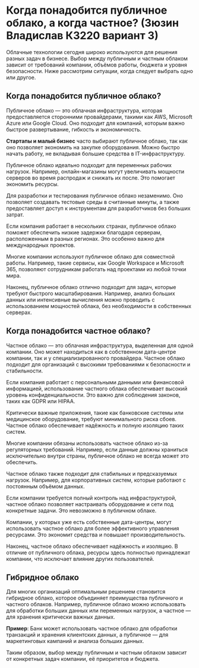 # Когда понадобится публичное облако, а когда частное? (Зюзин Владислав К3220 вариант 3)

Облачные технологии сегодня широко используются для решения разных задач в бизнесе. Выбор между публичным и частным облаком зависит от требований компании, объёмов работы, бюджета и уровня безопасности. Ниже рассмотрим ситуации, когда следует выбрать одно или другое.

## Когда понадобится публичное облако?

Публичное облако — это облачная инфраструктура, которая предоставляется сторонними провайдерами, такими как AWS, Microsoft Azure или Google Cloud. Оно подходит для компаний, которым важно быстрое развертывание, гибкость и экономичность.

**Стартапы и малый бизнес** часто выбирают публичное облако, так как оно позволяет экономить на закупке оборудования. Можно быстро начать работу, не вкладывая большие средства в IT-инфраструктуру.

Публичное облако идеально подходит для переменных рабочих нагрузок. Например, онлайн-магазины могут увеличивать мощности серверов во время распродаж и снижать их после. Это помогает экономить ресурсы.

Для разработки и тестирования публичное облако незаменимо. Оно позволяет создавать тестовые среды в считанные минуты, а также предоставляет доступ к инструментам для разработчиков без больших затрат.

Если компания работает в нескольких странах, публичное облако поможет обеспечить низкие задержки благодаря серверам, расположенным в разных регионах. Это особенно важно для международных проектов.

Многие компании используют публичное облако для совместной работы. Например, такие сервисы, как Google Workspace и Microsoft 365, позволяют сотрудникам работать над проектами из любой точки мира.

Наконец, публичное облако отлично подходит для задач, которые требуют быстрого масштабирования. Например, анализ больших данных или интенсивные вычисления можно проводить с использованием мощностей облака, без необходимости в собственных серверах.

## Когда понадобится частное облако?

Частное облако — это облачная инфраструктура, выделенная для одной компании. Оно может находиться как в собственном дата-центре компании, так и у специализированного провайдера. Частное облако подходит для организаций с высокими требованиями к безопасности и стабильности.

Если компания работает с персональными данными или финансовой информацией, использование частного облака обеспечивает высокий уровень конфиденциальности. Это важно для соблюдения законов, таких как GDPR или HIPAA.

Критически важные приложения, такие как банковские системы или медицинское оборудование, требуют минимального риска сбоев. Частное облако обеспечивает надёжность и полную изоляцию таких систем.

Многие компании обязаны использовать частное облако из-за регуляторных требований. Например, если данные должны храниться исключительно внутри страны, публичное облако не всегда может это обеспечить.

Частное облако также подходит для стабильных и предсказуемых нагрузок. Например, для корпоративных систем, которые работают с постоянным объёмом данных.

Если компании требуется полный контроль над инфраструктурой, частное облако позволяет настраивать оборудование и сети под конкретные задачи. Это невозможно в публичном облаке.

Компании, у которых уже есть собственные дата-центры, могут использовать частное облако для более эффективного управления ресурсами. Это экономит средства и повышает производительность.

Наконец, частное облако обеспечивает надёжность и изоляцию. В отличие от публичного облака, ресурсы здесь полностью принадлежат компании, что исключает влияние других пользователей.

## Гибридное облако

Для многих организаций оптимальным решением становится гибридное облако, которое объединяет преимущества публичного и частного облаков. Например, публичное облако можно использовать для обработки больших данных или переменных нагрузок, а частное — для хранения критически важных данных. 

**Пример**: Банк может использовать частное облако для обработки транзакций и хранения клиентских данных, а публичное — для маркетинговых кампаний и анализа больших данных.

Таким образом, выбор между публичным и частным облаком зависит от конкретных задач компании, её приоритетов и бюджета.

